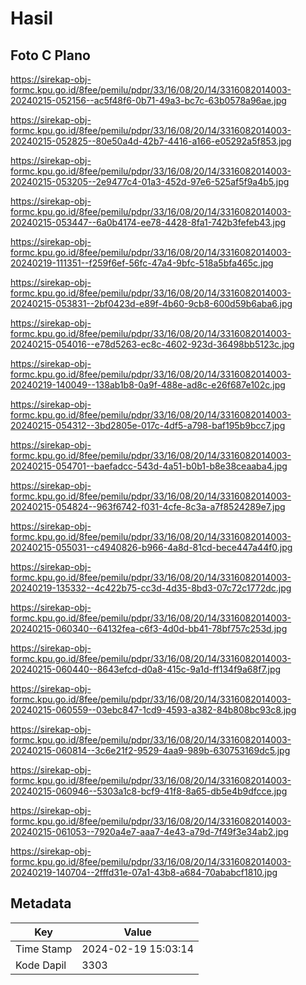 # Hasil

## Foto C Plano

https://sirekap-obj-formc.kpu.go.id/8fee/pemilu/pdpr/33/16/08/20/14/3316082014003-20240215-052156--ac5f48f6-0b71-49a3-bc7c-63b0578a96ae.jpg

https://sirekap-obj-formc.kpu.go.id/8fee/pemilu/pdpr/33/16/08/20/14/3316082014003-20240215-052825--80e50a4d-42b7-4416-a166-e05292a5f853.jpg

https://sirekap-obj-formc.kpu.go.id/8fee/pemilu/pdpr/33/16/08/20/14/3316082014003-20240215-053205--2e9477c4-01a3-452d-97e6-525af5f9a4b5.jpg

https://sirekap-obj-formc.kpu.go.id/8fee/pemilu/pdpr/33/16/08/20/14/3316082014003-20240215-053447--6a0b4174-ee78-4428-8fa1-742b3fefeb43.jpg

https://sirekap-obj-formc.kpu.go.id/8fee/pemilu/pdpr/33/16/08/20/14/3316082014003-20240219-111351--f259f6ef-56fc-47a4-9bfc-518a5bfa465c.jpg

https://sirekap-obj-formc.kpu.go.id/8fee/pemilu/pdpr/33/16/08/20/14/3316082014003-20240215-053831--2bf0423d-e89f-4b60-9cb8-600d59b6aba6.jpg

https://sirekap-obj-formc.kpu.go.id/8fee/pemilu/pdpr/33/16/08/20/14/3316082014003-20240215-054016--e78d5263-ec8c-4602-923d-36498bb5123c.jpg

https://sirekap-obj-formc.kpu.go.id/8fee/pemilu/pdpr/33/16/08/20/14/3316082014003-20240219-140049--138ab1b8-0a9f-488e-ad8c-e26f687e102c.jpg

https://sirekap-obj-formc.kpu.go.id/8fee/pemilu/pdpr/33/16/08/20/14/3316082014003-20240215-054312--3bd2805e-017c-4df5-a798-baf195b9bcc7.jpg

https://sirekap-obj-formc.kpu.go.id/8fee/pemilu/pdpr/33/16/08/20/14/3316082014003-20240215-054701--baefadcc-543d-4a51-b0b1-b8e38ceaaba4.jpg

https://sirekap-obj-formc.kpu.go.id/8fee/pemilu/pdpr/33/16/08/20/14/3316082014003-20240215-054824--963f6742-f031-4cfe-8c3a-a7f8524289e7.jpg

https://sirekap-obj-formc.kpu.go.id/8fee/pemilu/pdpr/33/16/08/20/14/3316082014003-20240215-055031--c4940826-b966-4a8d-81cd-bece447a44f0.jpg

https://sirekap-obj-formc.kpu.go.id/8fee/pemilu/pdpr/33/16/08/20/14/3316082014003-20240219-135332--4c422b75-cc3d-4d35-8bd3-07c72c1772dc.jpg

https://sirekap-obj-formc.kpu.go.id/8fee/pemilu/pdpr/33/16/08/20/14/3316082014003-20240215-060340--64132fea-c6f3-4d0d-bb41-78bf757c253d.jpg

https://sirekap-obj-formc.kpu.go.id/8fee/pemilu/pdpr/33/16/08/20/14/3316082014003-20240215-060440--8643efcd-d0a8-415c-9a1d-ff134f9a68f7.jpg

https://sirekap-obj-formc.kpu.go.id/8fee/pemilu/pdpr/33/16/08/20/14/3316082014003-20240215-060559--03ebc847-1cd9-4593-a382-84b808bc93c8.jpg

https://sirekap-obj-formc.kpu.go.id/8fee/pemilu/pdpr/33/16/08/20/14/3316082014003-20240215-060814--3c6e21f2-9529-4aa9-989b-630753169dc5.jpg

https://sirekap-obj-formc.kpu.go.id/8fee/pemilu/pdpr/33/16/08/20/14/3316082014003-20240215-060946--5303a1c8-bcf9-41f8-8a65-db5e4b9dfcce.jpg

https://sirekap-obj-formc.kpu.go.id/8fee/pemilu/pdpr/33/16/08/20/14/3316082014003-20240215-061053--7920a4e7-aaa7-4e43-a79d-7f49f3e34ab2.jpg

https://sirekap-obj-formc.kpu.go.id/8fee/pemilu/pdpr/33/16/08/20/14/3316082014003-20240219-140704--2fffd31e-07a1-43b8-a684-70ababcf1810.jpg


## Metadata

| Key        | Value               |
| ---------- | ------------------- |
| Time Stamp | 2024-02-19 15:03:14 |
| Kode Dapil | 3303                |



